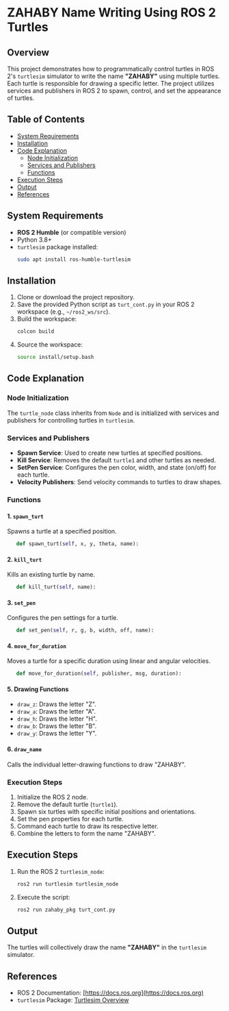 # ZAHABY Name Writing Using ROS 2 Turtles

## Overview

This project demonstrates how to programmatically control turtles in ROS 2's `turtlesim` simulator to write the name **"ZAHABY"** using multiple turtles. Each turtle is responsible for drawing a specific letter. The project utilizes services and publishers in ROS 2 to spawn, control, and set the appearance of turtles.

## Table of Contents

- [System Requirements](#system-requirements)
- [Installation](#installation)
- [Code Explanation](#code-explanation)
  - [Node Initialization](#node-initialization)
  - [Services and Publishers](#services-and-publishers)
  - [Functions](#functions)
- [Execution Steps](#execution-steps)
- [Output](#output)
- [References](#references)

## System Requirements

- **ROS 2 Humble** (or compatible version)
- Python 3.8+
- `turtlesim` package installed:
  ```bash
  sudo apt install ros-humble-turtlesim
  ```

## Installation

1. Clone or download the project repository.
2. Save the provided Python script as `turt_cont.py` in your ROS 2 workspace (e.g., `~/ros2_ws/src`).
3. Build the workspace:
   ```bash
   colcon build
   ```
4. Source the workspace:
   ```bash
   source install/setup.bash
   ```

## Code Explanation

### Node Initialization

The `turtle_node` class inherits from `Node` and is initialized with services and publishers for controlling turtles in `turtlesim`.

### Services and Publishers

- **Spawn Service**: Used to create new turtles at specified positions.
- **Kill Service**: Removes the default `turtle1` and other turtles as needed.
- **SetPen Service**: Configures the pen color, width, and state (on/off) for each turtle.
- **Velocity Publishers**: Send velocity commands to turtles to draw shapes.

### Functions

#### 1. **`spawn_turt`**

   Spawns a turtle at a specified position.

```python
   def spawn_turt(self, x, y, theta, name):
```

#### 2. **`kill_turt`**

   Kills an existing turtle by name.

```python
   def kill_turt(self, name):
```

#### 3. **`set_pen`**

   Configures the pen settings for a turtle.

```python
   def set_pen(self, r, g, b, width, off, name):
```

#### 4. **`move_for_duration`**

   Moves a turtle for a specific duration using linear and angular velocities.

```python
   def move_for_duration(self, publisher, msg, duration):
```

#### 5. **Drawing Functions**

- `draw_z`: Draws the letter "Z".
- `draw_a`: Draws the letter "A".
- `draw_h`: Draws the letter "H".
- `draw_b`: Draws the letter "B".
- `draw_y`: Draws the letter "Y".

#### 6. **`draw_name`**

   Calls the individual letter-drawing functions to draw "ZAHABY".

### Execution Steps

1. Initialize the ROS 2 node.
2. Remove the default turtle (`turtle1`).
3. Spawn six turtles with specific initial positions and orientations.
4. Set the pen properties for each turtle.
5. Command each turtle to draw its respective letter.
6. Combine the letters to form the name "ZAHABY".

## Execution Steps

1. Run the ROS 2 `turtlesim_node`:

   ```bash
   ros2 run turtlesim turtlesim_node
   ```
2. Execute the script:

   ```bash
   ros2 run zahaby_pkg turt_cont.py
   ```

## Output

The turtles will collectively draw the name **"ZAHABY"** in the `turtlesim` simulator.

## References

- ROS 2 Documentation: [https://docs.ros.org](https://docs.ros.org)
- `turtlesim` Package: [Turtlesim Overview](https://docs.ros.org/en/humble/Tutorials/Turtlesim.html)
